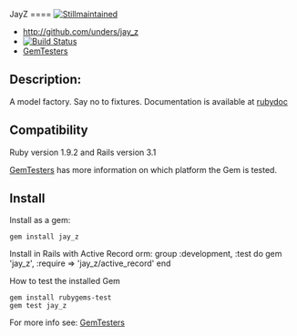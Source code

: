JayZ
==== [![Stillmaintained](http://stillmaintained.com/unders/jay_z.png)](http://stillmaintained.com/unders/jay_z)
* http://github.com/unders/jay_z
* [![Build Status](http://travis-ci.org/unders/jay_z.png)](http://travis-ci.org/unders/jay_z)
* [GemTesters](http://test.rubygems.org/gems/jay_z)

Description:
-----------

A model factory. Say no to fixtures.
Documentation is available at [rubydoc](http://rubydoc.info/gems/jay_z)

Compatibility
-------------

Ruby version 1.9.2 and Rails version 3.1

[GemTesters](http://test.rubygems.org/gems/jay_z) has
 more information on which platform the Gem is tested.

Install
-------

Install as a gem:

    gem install jay_z

Install in Rails with Active Record orm:
    group :development, :test do
      gem 'jay_z', :require => 'jay_z/active_record'
    end

How to test the installed Gem

    gem install rubygems-test
    gem test jay_z

For more info see: [GemTesters](http://test.rubygems.org/)
